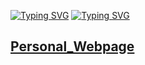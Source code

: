 [![Typing SVG](https://readme-typing-svg.demolab.com?font=Fira+Code&pause=1000&width=435&lines=Here+is+Andrew+Jiang)](https://git.io/typing-svg)
[![Typing SVG](https://readme-typing-svg.demolab.com?font=Fira+Code&pause=1000&width=435&lines=Welcome+To+My+Homepage)](https://git.io/typing-svg)

## [Personal_Webpage](https://Andrew0425.github.io)

<!---
Andrew0425/Andrew0425 is a ✨ special ✨ repository because its `README.md` (this file) appears on your GitHub profile.
You can click the Preview link to take a look at your changes.
--->
